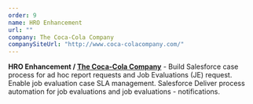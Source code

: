 ```yaml
---
order: 9
name: HRO Enhancement
url: ""
company: The Coca-Cola Company
companySiteUrl: "http://www.coca-colacompany.com/"
---
```


**HRO Enhancement /  [The Coca-Cola Company](http://www.coca-colacompany.com/)** - Build Salesforce case process for ad hoc report requests and Job Evaluations (JE) request. Enable job evaluation case SLA management. Salesforce Deliver process automation for job evaluations and job evaluations - notifications.